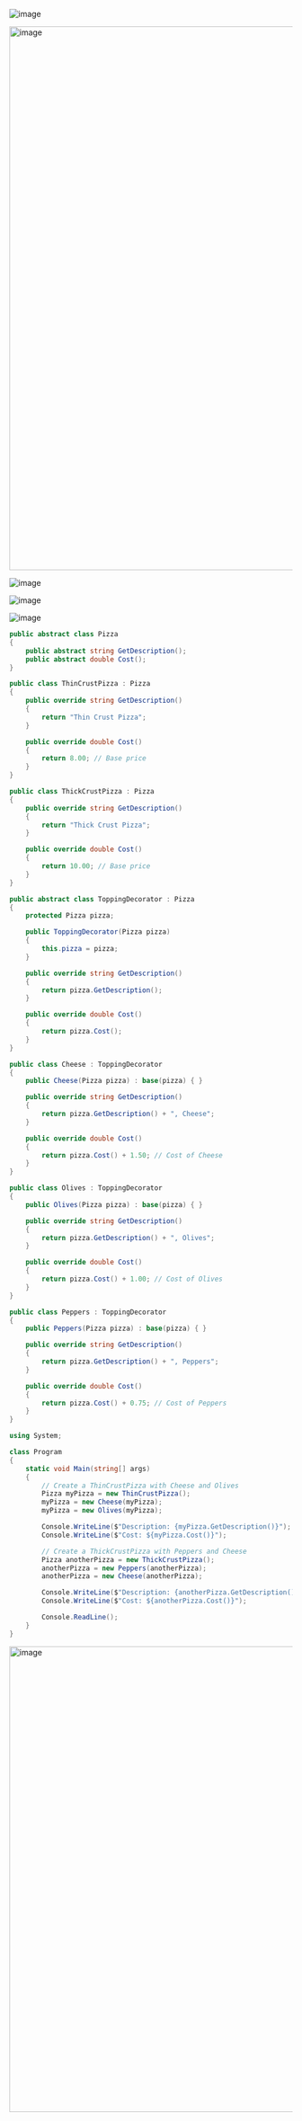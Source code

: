 ![image](https://github.com/user-attachments/assets/d70db795-8ab2-4ad0-9240-6a0c4262f2ba)

<img width="968" alt="image" src="https://github.com/user-attachments/assets/a3101f76-40eb-4eb0-8ff1-67a790cc922d" />

![image](https://github.com/user-attachments/assets/2652d5b5-9391-4e34-be5f-ec4edab9e86c)

![image](https://github.com/user-attachments/assets/d1c57e33-c7aa-42c1-9639-b9c7c959d7f6)

![image](https://github.com/user-attachments/assets/606c4c8b-bae5-4d06-9461-65ae2a4810c7)

```csharp
public abstract class Pizza
{
    public abstract string GetDescription();
    public abstract double Cost();
}

public class ThinCrustPizza : Pizza
{
    public override string GetDescription()
    {
        return "Thin Crust Pizza";
    }

    public override double Cost()
    {
        return 8.00; // Base price
    }
}

public class ThickCrustPizza : Pizza
{
    public override string GetDescription()
    {
        return "Thick Crust Pizza";
    }

    public override double Cost()
    {
        return 10.00; // Base price
    }
}

public abstract class ToppingDecorator : Pizza
{
    protected Pizza pizza;

    public ToppingDecorator(Pizza pizza)
    {
        this.pizza = pizza;
    }

    public override string GetDescription()
    {
        return pizza.GetDescription();
    }

    public override double Cost()
    {
        return pizza.Cost();
    }
}

public class Cheese : ToppingDecorator
{
    public Cheese(Pizza pizza) : base(pizza) { }

    public override string GetDescription()
    {
        return pizza.GetDescription() + ", Cheese";
    }

    public override double Cost()
    {
        return pizza.Cost() + 1.50; // Cost of Cheese
    }
}

public class Olives : ToppingDecorator
{
    public Olives(Pizza pizza) : base(pizza) { }

    public override string GetDescription()
    {
        return pizza.GetDescription() + ", Olives";
    }

    public override double Cost()
    {
        return pizza.Cost() + 1.00; // Cost of Olives
    }
}

public class Peppers : ToppingDecorator
{
    public Peppers(Pizza pizza) : base(pizza) { }

    public override string GetDescription()
    {
        return pizza.GetDescription() + ", Peppers";
    }

    public override double Cost()
    {
        return pizza.Cost() + 0.75; // Cost of Peppers
    }
}

using System;

class Program
{
    static void Main(string[] args)
    {
        // Create a ThinCrustPizza with Cheese and Olives
        Pizza myPizza = new ThinCrustPizza();
        myPizza = new Cheese(myPizza);
        myPizza = new Olives(myPizza);

        Console.WriteLine($"Description: {myPizza.GetDescription()}");
        Console.WriteLine($"Cost: ${myPizza.Cost()}");

        // Create a ThickCrustPizza with Peppers and Cheese
        Pizza anotherPizza = new ThickCrustPizza();
        anotherPizza = new Peppers(anotherPizza);
        anotherPizza = new Cheese(anotherPizza);

        Console.WriteLine($"Description: {anotherPizza.GetDescription()}");
        Console.WriteLine($"Cost: ${anotherPizza.Cost()}");

        Console.ReadLine();
    }
}

```

<img width="829" alt="image" src="https://github.com/user-attachments/assets/f4369ac6-632d-4e89-b70f-31cdc5a2fd5d" />
